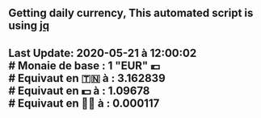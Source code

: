 ## Getting daily currency, This automated script is using [jq](https://stedolan.github.io/jq/)
## Last Update:  2020-05-21 à 12:00:02 </br># Monaie de base : 1 "EUR" 💶 </br> # Equivaut en 🇹🇳 à :  3.162839 </br> # Equivaut en 💵 à : 1.09678</br> # Equivaut en 🐱‍💻 à :  0.000117
